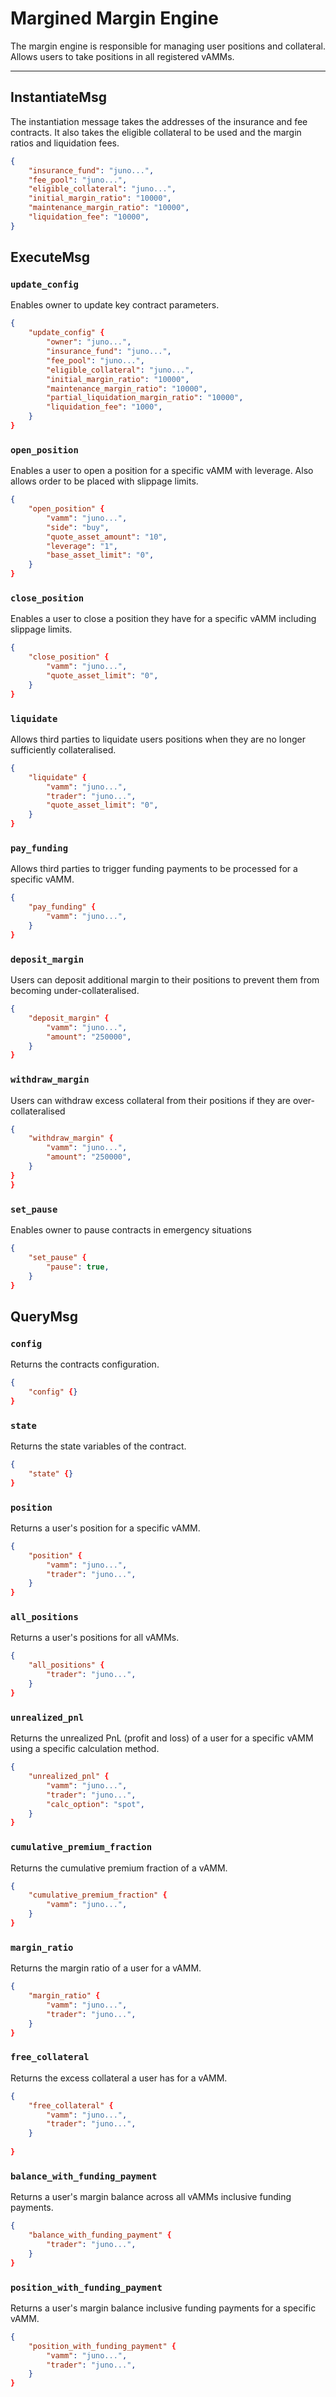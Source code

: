 # Margined Margin Engine

The margin engine is responsible for managing user positions and collateral. Allows users to take positions in all registered vAMMs.

---

## InstantiateMsg

The instantiation message takes the addresses of the insurance and fee contracts. It also takes the eligible collateral to be used and the margin ratios and liquidation fees.

```json
{
    "insurance_fund": "juno...",
    "fee_pool": "juno...",
    "eligible_collateral": "juno...",
    "initial_margin_ratio": "10000",
    "maintenance_margin_ratio": "10000",
    "liquidation_fee": "10000",
}
```

## ExecuteMsg

### `update_config`

Enables owner to update key contract parameters.

```json
{
    "update_config" {
        "owner": "juno...",
        "insurance_fund": "juno...",
        "fee_pool": "juno...",
        "eligible_collateral": "juno...",
        "initial_margin_ratio": "10000",
        "maintenance_margin_ratio": "10000",
        "partial_liquidation_margin_ratio": "10000",
        "liquidation_fee": "1000",
    }
}
```

### `open_position`

Enables a user to open a position for a specific vAMM with leverage. Also allows order to be placed with slippage limits.

```json
{
    "open_position" {
        "vamm": "juno...",
        "side": "buy",
        "quote_asset_amount": "10",
        "leverage": "1",
        "base_asset_limit": "0",
    }
}
```
    
### `close_position`

Enables a user to close a position they have for a specific vAMM including slippage limits.

```json
{
    "close_position" {
        "vamm": "juno...",
        "quote_asset_limit": "0",
    }
}
```

### `liquidate`

Allows third parties to liquidate users positions when they are no longer sufficiently collateralised.

```json
{
    "liquidate" {
        "vamm": "juno...",
        "trader": "juno...",
        "quote_asset_limit": "0",
    }
}
```

### `pay_funding`

Allows third parties to trigger funding payments to be processed for a specific vAMM.

```json
{
    "pay_funding" {
        "vamm": "juno...",
    }
}
```
    

### `deposit_margin`

Users can deposit additional margin to their positions to prevent them from becoming under-collateralised.

```json
{
    "deposit_margin" {
        "vamm": "juno...",
        "amount": "250000",
    }
}
```

### `withdraw_margin`

Users can withdraw excess collateral from their positions if they are over-collateralised

```json
{
    "withdraw_margin" {
        "vamm": "juno...",
        "amount": "250000",
    }
}   
}
```

### `set_pause`

Enables owner to pause contracts in emergency situations

```json
{
    "set_pause" {
        "pause": true,
    }
}
```

## QueryMsg

### `config`

Returns the contracts configuration.

```json
{
    "config" {}
}
```

### `state`

Returns the state variables of the contract.

```json
{
    "state" {}
}
```
    
### `position`

Returns a user's position for a specific vAMM.

```json
{
    "position" {
        "vamm": "juno...",
        "trader": "juno...",
    }   
}
```

### `all_positions`

Returns a user's positions for all vAMMs.

```json
{
    "all_positions" {
        "trader": "juno...",
    }
}
```    

### `unrealized_pnl`

Returns the unrealized PnL (profit and loss) of a user for a specific vAMM using a specific calculation method.

```json
{
    "unrealized_pnl" {
        "vamm": "juno...",
        "trader": "juno...",
        "calc_option": "spot",
    }
}
```
    

### `cumulative_premium_fraction`

Returns the cumulative premium fraction of a vAMM.

```json
{
    "cumulative_premium_fraction" {
        "vamm": "juno...",
    }
}
```

### `margin_ratio`

Returns the margin ratio of a user for a vAMM.

```json
{
    "margin_ratio" {
        "vamm": "juno...",
        "trader": "juno...",
    }    
}
```

### `free_collateral`

Returns the excess collateral a user has for a vAMM.

```json
{
    "free_collateral" {
        "vamm": "juno...",
        "trader": "juno...",
    }
  
}
```

### `balance_with_funding_payment`

Returns a user's margin balance across all vAMMs inclusive funding payments.

```json
{
    "balance_with_funding_payment" {
        "trader": "juno...",
    }    
}
```

### `position_with_funding_payment`

Returns a user's margin balance inclusive funding payments for a specific vAMM.

```json
{
    "position_with_funding_payment" {
        "vamm": "juno...",
        "trader": "juno...",
    }
}
```


